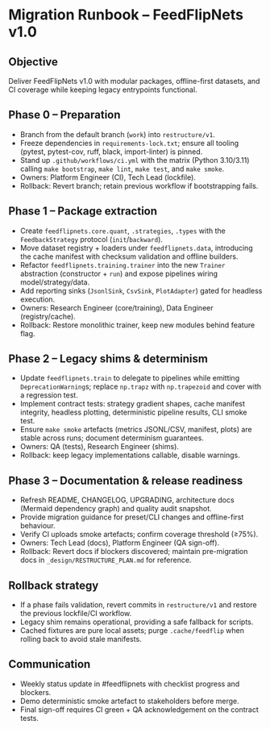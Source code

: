 # Migration Runbook – FeedFlipNets v1.0

## Objective
Deliver FeedFlipNets v1.0 with modular packages, offline-first datasets, and CI
coverage while keeping legacy entrypoints functional.

## Phase 0 – Preparation
- Branch from the default branch (`work`) into `restructure/v1`.
- Freeze dependencies in `requirements-lock.txt`; ensure all tooling (pytest,
  pytest-cov, ruff, black, import-linter) is pinned.
- Stand up `.github/workflows/ci.yml` with the matrix (Python 3.10/3.11) calling
  `make bootstrap`, `make lint`, `make test`, and `make smoke`.
- Owners: Platform Engineer (CI), Tech Lead (lockfile).
- Rollback: Revert branch; retain previous workflow if bootstrapping fails.

## Phase 1 – Package extraction
- Create `feedflipnets.core.quant`, `.strategies`, `.types` with the
  `FeedbackStrategy` protocol (`init`/`backward`).
- Move dataset registry + loaders under `feedflipnets.data`, introducing the
  cache manifest with checksum validation and offline builders.
- Refactor `feedflipnets.training.trainer` into the new `Trainer` abstraction
  (constructor + `run`) and expose pipelines wiring model/strategy/data.
- Add reporting sinks (`JsonlSink`, `CsvSink`, `PlotAdapter`) gated for headless
  execution.
- Owners: Research Engineer (core/training), Data Engineer (registry/cache).
- Rollback: Restore monolithic trainer, keep new modules behind feature flag.

## Phase 2 – Legacy shims & determinism
- Update `feedflipnets.train` to delegate to pipelines while emitting
  `DeprecationWarning`s; replace `np.trapz` with `np.trapezoid` and cover with a
  regression test.
- Implement contract tests: strategy gradient shapes, cache manifest integrity,
  headless plotting, deterministic pipeline results, CLI smoke test.
- Ensure `make smoke` artefacts (metrics JSONL/CSV, manifest, plots) are stable
  across runs; document determinism guarantees.
- Owners: QA (tests), Research Engineer (shims).
- Rollback: keep legacy implementations callable, disable warnings.

## Phase 3 – Documentation & release readiness
- Refresh README, CHANGELOG, UPGRADING, architecture docs (Mermaid dependency
  graph) and quality audit snapshot.
- Provide migration guidance for preset/CLI changes and offline-first behaviour.
- Verify CI uploads smoke artefacts; confirm coverage threshold (≥75%).
- Owners: Tech Lead (docs), Platform Engineer (QA sign-off).
- Rollback: Revert docs if blockers discovered; maintain pre-migration docs in
  `_design/RESTRUCTURE_PLAN.md` for reference.

## Rollback strategy
- If a phase fails validation, revert commits in `restructure/v1` and restore the
  previous lockfile/CI workflow.
- Legacy shim remains operational, providing a safe fallback for scripts.
- Cached fixtures are pure local assets; purge `.cache/feedflip` when rolling
  back to avoid stale manifests.

## Communication
- Weekly status update in #feedflipnets with checklist progress and blockers.
- Demo deterministic smoke artefact to stakeholders before merge.
- Final sign-off requires CI green + QA acknowledgement on the contract tests.
